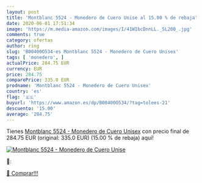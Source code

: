 ```yaml
---
layout: post
title: 'Montblanc 5524 - Monedero de Cuero Unise al 15.00 % de rebaja'
date: 2020-06-01 17:51:34
image: 'https://m.media-amazon.com/images/I/41WIbcDnnLL._SL200_.jpg'
comments: true
category: ofertas
author: ring
slug: 'B00400O534-es Montblanc 5524 - Monedero de Cuero Unisex'
tags: [ 'monedero', ]
actualPrice: 284.75 EUR
currency: EUR
price: 284.75
comparePrice: 335.0 EUR
prodname: 'Montblanc 5524 - Monedero de Cuero Unisex'
country: 'es'
flag: '🇪🇸'
buyurl: 'https://www.amazon.es/dp/B00400O534/?tag=tolees-21'
descuento: '15.00'
average: '284.75'
---
```


Tienes [Montblanc 5524 - Monedero de Cuero Unisex](https://www.amazon.es/dp/B00400O534/?tag=tolees-21) con precio final de  284.75 EUR (original: 335.0 EUR) (15.00 %  de rebaja) aqui!

[![Montblanc 5524 - Monedero de Cuero Unise](https://m.media-amazon.com/images/I/41WIbcDnnLL._SL200_.jpg)](https://www.amazon.es/dp/B00400O534/?tag=tolees-21)

🔎:


[🛒 Comprar!!!](https://www.amazon.es/dp/B00400O534/?tag=tolees-21)
